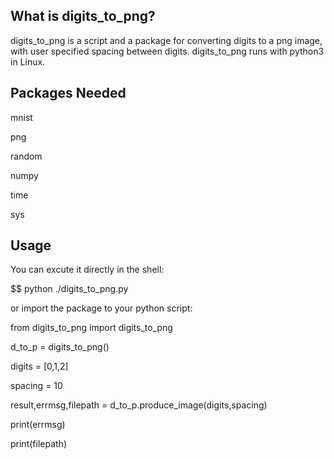 ## What is digits_to_png? ##
digits_to_png is a script and a package for converting digits to a png image, with user specified spacing between digits.
digits_to_png runs with python3 in Linux.

## Packages Needed ##
mnist

png

random

numpy

time

sys

## Usage ##
You can excute it directly in the shell:

$$ python ./digits_to_png.py

or import the package to your python script:

from digits_to_png import digits_to_png

d_to_p = digits_to_png()

digits = [0,1,2]

spacing = 10

result,errmsg,filepath = d_to_p.produce_image(digits,spacing)

print(errmsg)

print(filepath)

